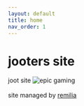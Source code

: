 ```yaml
---
layout: default
title: home
nav_order: 1
---
```


# jooters site
joot site
![epic gaming](https://cdn.discordapp.com/attachments/1124105792145084417/1124830906461454336/mwamwa.jpg)  
&nbsp;  
site managed by [remilia](https://remalucard.github.io)